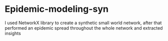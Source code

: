 # Epidemic-modeling-syn
I used NetworkX library to create a synthetic small world network, after that performed an epidemic spread throughout the whole network and extracted insights
